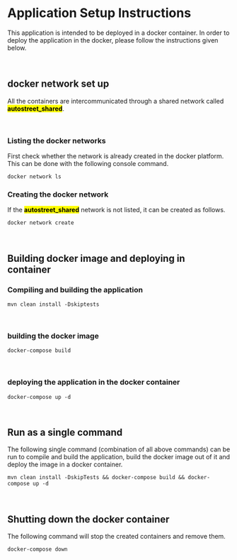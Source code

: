 # Application Setup Instructions

This application is intended to be deployed in a docker container. In order to deploy the application in the docker, please follow the instructions given below. 

&nbsp;
&nbsp;
&nbsp;

## docker  network set up

All the containers are intercommunicated through a shared network called **<mark>autostreet_shared</mark>**.  

&nbsp;
&nbsp;


### Listing the docker networks 
First check whether the network is already created in the docker platform. This can be done with the following console command. 

```
docker network ls 
```


### Creating the docker network 

If the **<mark>autostreet_shared</mark>** network is not listed, it can be created as follows. 


```
docker network create
```
&nbsp;
&nbsp;


## Building docker image and deploying in container


### Compiling and building the application
```
mvn clean install -Dskiptests
```
&nbsp;
&nbsp;


### building the docker image
```
docker-compose build
```

&nbsp;
&nbsp;


### deploying the application in the docker container
```
docker-compose up -d
```

&nbsp;
&nbsp;


## Run as a single command

The following single command (combination of all above commands) can be run to compile and build the application, build the docker image out of it and deploy the image in a docker container. 

```
mvn clean install -DskipTests && docker-compose build && docker-compose up -d
```

&nbsp;
&nbsp;


## Shutting down the docker container

The following command will stop the created containers and remove them. 

```
docker-compose down
```
